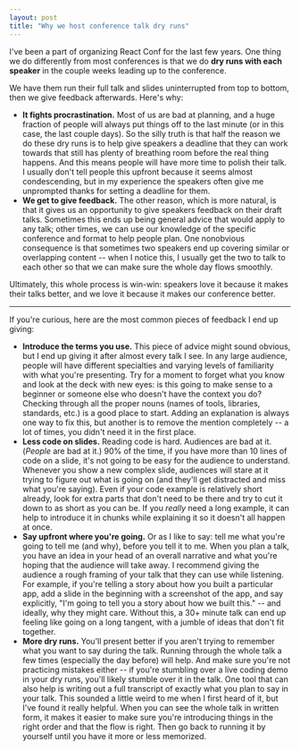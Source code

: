 ```yaml
---
layout: post
title: "Why we host conference talk dry runs"
---
```


I've been a part of organizing React Conf for the last few years. One thing we do differently from most conferences is that we do **dry runs with each speaker** in the couple weeks leading up to the conference.

<!-- more -->

We have them run their full talk and slides uninterrupted from top to bottom, then we give feedback afterwards. Here's why:

* **It fights procrastination.** Most of us are bad at planning, and a huge fraction of people will always put things off to the last minute (or in this case, the last couple days). So the silly truth is that half the reason we do these dry runs is to help give speakers a deadline that they can work towards that still has plenty of breathing room before the real thing happens. And this means people will have more time to polish their talk. I usually don't tell people this upfront because it seems almost condescending, but in my experience the speakers often give me unprompted thanks for setting a deadline for them.
* **We get to give feedback.** The other reason, which is more natural, is that it gives us an opportunity to give speakers feedback on their draft talks. Sometimes this ends up being general advice that would apply to any talk; other times, we can use our knowledge of the specific conference and format to help people plan. One nonobvious consequence is that sometimes two speakers end up covering similar or overlapping content -- when I notice this, I usually get the two to talk to each other so that we can make sure the whole day flows smoothly.

Ultimately, this whole process is win-win: speakers love it because it makes their talks better, and we love it because it makes our conference better.

---

If you're curious, here are the most common pieces of feedback I end up giving:

* **Introduce the terms you use.** This piece of advice might sound obvious, but I end up giving it after almost every talk I see. In any large audience, people will have different specialties and varying levels of familiarity with what you're presenting. Try for a moment to forget what you know and look at the deck with new eyes: is this going to make sense to a beginner or someone else who doesn't have the context you do? Checking through all the proper nouns (names of tools, libraries, standards, etc.) is a good place to start. Adding an explanation is always one way to fix this, but another is to remove the mention completely -- a lot of times, you didn't need it in the first place.
* **Less code on slides.** Reading code is hard. Audiences are bad at it. (_People_ are bad at it.) 90% of the time, if you have more than 10 lines of code on a slide, it's not going to be easy for the audience to understand. Whenever you show a new complex slide, audiences will stare at it trying to figure out what is going on (and they'll get distracted and miss what you're saying). Even if your code example is relatively short already, look for extra parts that don't need to be there and try to cut it down to as short as you can be. If you _really_ need a long example, it can help to introduce it in chunks while explaining it so it doesn't all happen at once.
* **Say upfront where you're going.** Or as I like to say: tell me what you're going to tell me (and why), before you tell it to me. When you plan a talk, you have an idea in your head of an overall narrative and what you're hoping that the audience will take away. I recommend giving the audience a rough framing of your talk that they can use while listening. For example, if you're telling a story about how you built a particular app, add a slide in the beginning with a screenshot of the app, and say explicitly, "I'm going to tell you a story about how we built this." -- and ideally, why they might care. Without this, a 30+ minute talk can end up feeling like going on a long tangent, with a jumble of ideas that don't fit together.
* **More dry runs.** You'll present better if you aren't trying to remember what you want to say during the talk. Running through the whole talk a few times (especially the day before) will help. And make sure you're not practicing mistakes either -- if you're stumbling over a live coding demo in your dry runs, you'll likely stumble over it in the talk. One tool that can also help is writing out a full transcript of exactly what you plan to say in your talk. This sounded a little weird to me when I first heard of it, but I've found it really helpful. When you can see the whole talk in written form, it makes it easier to make sure you're introducing things in the right order and that the flow is right. Then go back to running it by yourself until you have it more or less memorized.
